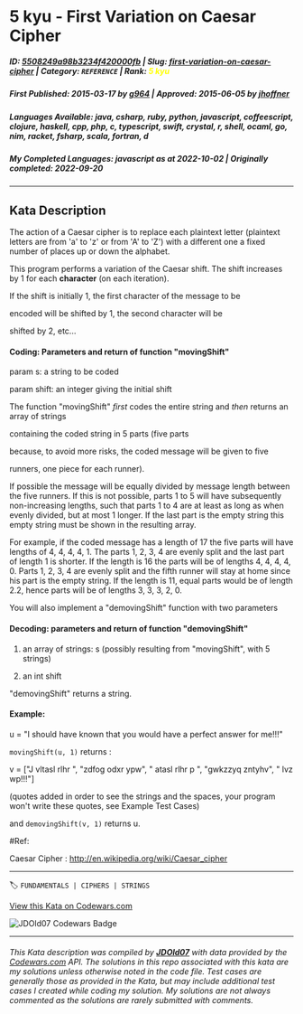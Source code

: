 # 5 kyu - First Variation on Caesar Cipher

##### **ID**: [5508249a98b3234f420000fb](https://www.codewars.com/kata/5508249a98b3234f420000fb) | **Slug**: [first-variation-on-caesar-cipher](https://www.codewars.com/kata/5508249a98b3234f420000fb) | **Category**: `REFERENCE` | **Rank**: <span style="color:yellow">5 kyu</span>

##### **First Published**: 2015-03-17 ***by*** [g964](https://www.codewars.com/users/g964) | **Approved**: 2015-06-05 ***by*** [jhoffner](https://www.codewars.com/users/jhoffner)

##### **Languages Available**: java, csharp, ruby, python, javascript, coffeescript, clojure, haskell, cpp, php, c, typescript, swift, crystal, r, shell, ocaml, go, nim, racket, fsharp, scala, fortran, d

##### **My Completed Languages**: javascript ***as at*** 2022-10-02 | **Originally completed**: 2022-09-20

---

## Kata Description


The action of a Caesar cipher is to replace each plaintext letter (plaintext letters are from 'a' to 'z' or from 'A' to 'Z') with a different one a fixed number of places up or down the alphabet.



This program performs a variation of the Caesar shift. The shift increases by 1 for each **character** (on each iteration).



If the shift is initially 1, the first character of the message to be

encoded will be shifted by 1, the second character will be

shifted by 2, etc...



#### Coding: Parameters and return of function "movingShift"



param s: a string to be coded



param shift: an integer giving the initial shift



The function "movingShift" *first* codes the entire string and *then* returns an array of strings 

containing the coded string in 5 parts (five parts

because, to avoid more risks, the coded message will be given to five

runners, one piece for each runner). 



If possible the message will be equally divided by message length between the five runners. If this is not possible, parts 1 to 5 will have subsequently non-increasing lengths, such that parts 1 to 4 are at least as long as when evenly divided, but at most 1 longer. If the last part is the empty string this empty string must be shown in the resulting array.



For example, if the coded message has a length of 17 the five parts will have lengths of 4, 4, 4, 4, 1. The parts 1, 2, 3, 4 are evenly split and the last part of length 1 is shorter. If the length is 16 the parts will be of lengths 4, 4, 4, 4, 0. Parts 1, 2, 3, 4 are evenly split and the fifth runner will stay at home since his part is the empty string. If the length is 11, equal parts would be of length 2.2, hence parts will be of lengths 3, 3, 3, 2, 0.



You will also implement a "demovingShift" function with two parameters 



#### Decoding: parameters and return of function "demovingShift"



1) an array of strings: s (possibly resulting from "movingShift", with 5 strings)



2) an int shift



"demovingShift" returns a string.



#### Example: 



u = "I should have known that you would have a perfect answer for me!!!"



`movingShift(u, 1)` returns : 



v = ["J vltasl rlhr ", "zdfog odxr ypw", " atasl rlhr p ", "gwkzzyq zntyhv", " lvz wp!!!"]



(quotes added in order to see the strings and the spaces, your program won't write these quotes, see Example Test Cases)



and `demovingShift(v, 1)` returns u.

#Ref:



Caesar Cipher : http://en.wikipedia.org/wiki/Caesar_cipher



---


🏷 `FUNDAMENTALS | CIPHERS | STRINGS`


[View this Kata on Codewars.com](https://www.codewars.com/kata/5508249a98b3234f420000fb)

![](https://www.codewars.com/users/jdold07/badges/large "JDOld07 Codewars Badge")

---

###### *This Kata description was compiled by [**JDOld07**](https://tpstech.dev) with data provided by the [Codewars.com](https://www.codewars.com) API.  The solutions in this repo associated with this kata are my solutions unless otherwise noted in the code file.  Test cases are generally those as provided in the Kata, but may include additional test cases I created while coding my solution.  My solutions are not always commented as the solutions are rarely submitted with comments.*
